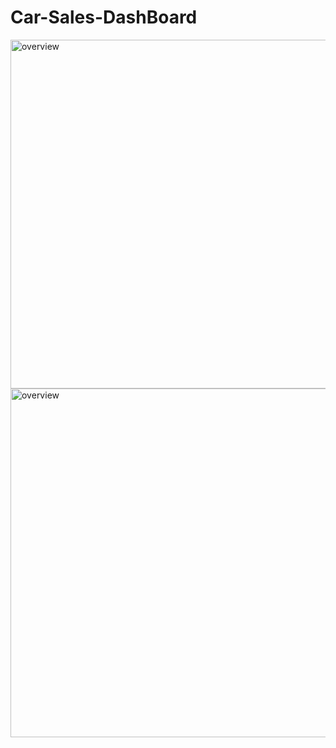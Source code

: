 # Car-Sales-DashBoard

<img width="997" height="558" alt="overview" src="https://github.com/user-attachments/assets/3b0fa637-e31c-4191-8a60-3f03b67b9e13" />




<img width="997" height="558" alt="overview" src="https://github.com/user-attachments/assets/b0cf5dcd-a0ee-4859-8231-6589ba5de129" />

